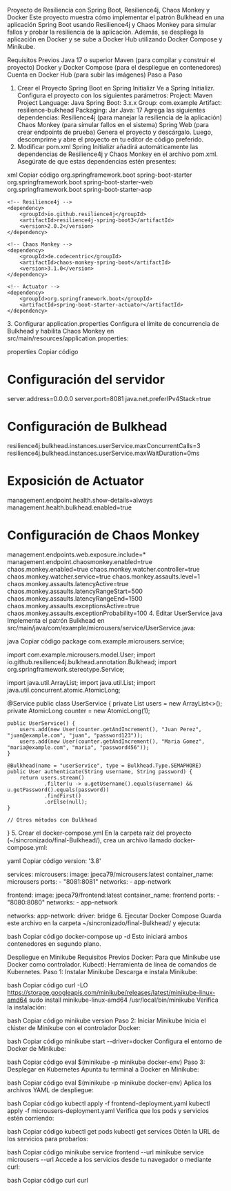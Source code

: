 Proyecto de Resiliencia con Spring Boot, Resilience4j, Chaos Monkey y Docker
Este proyecto muestra cómo implementar el patrón Bulkhead en una aplicación Spring Boot usando Resilience4j y Chaos Monkey para simular fallos y probar la resiliencia de la aplicación. Además, se despliega la aplicación en Docker y se sube a Docker Hub utilizando Docker Compose y Minikube.

Requisitos Previos
Java 17 o superior
Maven (para compilar y construir el proyecto)
Docker y Docker Compose (para el despliegue en contenedores)
Cuenta en Docker Hub (para subir las imágenes)
Paso a Paso
1. Crear el Proyecto Spring Boot en Spring Initializr
Ve a Spring Initializr.
Configura el proyecto con los siguientes parámetros:
Project: Maven Project
Language: Java
Spring Boot: 3.x.x
Group: com.example
Artifact: resilience-bulkhead
Packaging: Jar
Java: 17
Agrega las siguientes dependencias:
Resilience4j (para manejar la resiliencia de la aplicación)
Chaos Monkey (para simular fallos en el sistema)
Spring Web (para crear endpoints de prueba)
Genera el proyecto y descárgalo. Luego, descomprime y abre el proyecto en tu editor de código preferido.
2. Modificar pom.xml
Spring Initializr añadirá automáticamente las dependencias de Resilience4j y Chaos Monkey en el archivo pom.xml. Asegúrate de que estas dependencias estén presentes:

xml
Copiar código
<dependencies>
    <!-- Spring Boot y configuración -->
    <dependency>
        <groupId>org.springframework.boot</groupId>
        <artifactId>spring-boot-starter</artifactId>
    </dependency>
    <dependency>
        <groupId>org.springframework.boot</groupId>
        <artifactId>spring-boot-starter-web</artifactId>
    </dependency>
    <dependency>
        <groupId>org.springframework.boot</groupId>
        <artifactId>spring-boot-starter-aop</artifactId>
    </dependency>
    
    <!-- Resilience4j -->
    <dependency>
        <groupId>io.github.resilience4j</groupId>
        <artifactId>resilience4j-spring-boot3</artifactId>
        <version>2.0.2</version>
    </dependency>

    <!-- Chaos Monkey -->
    <dependency>
        <groupId>de.codecentric</groupId>
        <artifactId>chaos-monkey-spring-boot</artifactId>
        <version>3.1.0</version>
    </dependency>

    <!-- Actuator -->
    <dependency>
        <groupId>org.springframework.boot</groupId>
        <artifactId>spring-boot-starter-actuator</artifactId>
    </dependency>
</dependencies>
3. Configurar application.properties
Configura el límite de concurrencia de Bulkhead y habilita Chaos Monkey en src/main/resources/application.properties:

properties
Copiar código
# Configuración del servidor
server.address=0.0.0.0
server.port=8081
java.net.preferIPv4Stack=true

# Configuración de Bulkhead
resilience4j.bulkhead.instances.userService.maxConcurrentCalls=3
resilience4j.bulkhead.instances.userService.maxWaitDuration=0ms

# Exposición de Actuator
management.endpoint.health.show-details=always
management.health.bulkhead.enabled=true

# Configuración de Chaos Monkey
management.endpoints.web.exposure.include=*
management.endpoint.chaosmonkey.enabled=true
chaos.monkey.enabled=true
chaos.monkey.watcher.controller=true
chaos.monkey.watcher.service=true
chaos.monkey.assaults.level=1
chaos.monkey.assaults.latencyActive=true
chaos.monkey.assaults.latencyRangeStart=500
chaos.monkey.assaults.latencyRangeEnd=1500
chaos.monkey.assaults.exceptionsActive=true
chaos.monkey.assaults.exceptionProbability=100
4. Editar UserService.java
Implementa el patrón Bulkhead en src/main/java/com/example/microusers/service/UserService.java:

java
Copiar código
package com.example.microusers.service;

import com.example.microusers.model.User;
import io.github.resilience4j.bulkhead.annotation.Bulkhead;
import org.springframework.stereotype.Service;

import java.util.ArrayList;
import java.util.List;
import java.util.concurrent.atomic.AtomicLong;

@Service
public class UserService {
    private List<User> users = new ArrayList<>();
    private AtomicLong counter = new AtomicLong(1);

    public UserService() {
        users.add(new User(counter.getAndIncrement(), "Juan Perez", "juan@example.com", "juan", "password123"));
        users.add(new User(counter.getAndIncrement(), "Maria Gomez", "maria@example.com", "maria", "password456"));
    }

    @Bulkhead(name = "userService", type = Bulkhead.Type.SEMAPHORE)
    public User authenticate(String username, String password) {
        return users.stream()
                .filter(u -> u.getUsername().equals(username) && u.getPassword().equals(password))
                .findFirst()
                .orElse(null);
    }
    
    // Otros métodos con Bulkhead
}
5. Crear el docker-compose.yml
En la carpeta raíz del proyecto (~/sincronizado/final-Bulkhead/), crea un archivo llamado docker-compose.yml:

yaml
Copiar código
version: '3.8'

services:
  microusers:
    image: jpeca79/microusers:latest
    container_name: microusers
    ports:
      - "8081:8081"
    networks:
      - app-network

  frontend:
    image: jpeca79/frontend:latest
    container_name: frontend
    ports:
      - "8080:8080"
    networks:
      - app-network

networks:
  app-network:
    driver: bridge
6. Ejecutar Docker Compose
Guarda este archivo en la carpeta ~/sincronizado/final-Bulkhead/ y ejecuta:

bash
Copiar código
docker-compose up -d
Esto iniciará ambos contenedores en segundo plano.

Despliegue en Minikube
Requisitos Previos
Docker: Para que Minikube use Docker como controlador.
Kubectl: Herramienta de línea de comandos de Kubernetes.
Paso 1: Instalar Minikube
Descarga e instala Minikube:

bash
Copiar código
curl -LO https://storage.googleapis.com/minikube/releases/latest/minikube-linux-amd64
sudo install minikube-linux-amd64 /usr/local/bin/minikube
Verifica la instalación:

bash
Copiar código
minikube version
Paso 2: Iniciar Minikube
Inicia el clúster de Minikube con el controlador Docker:

bash
Copiar código
minikube start --driver=docker
Configura el entorno de Docker de Minikube:

bash
Copiar código
eval $(minikube -p minikube docker-env)
Paso 3: Desplegar en Kubernetes
Apunta tu terminal a Docker en Minikube:

bash
Copiar código
eval $(minikube -p minikube docker-env)
Aplica los archivos YAML de despliegue:

bash
Copiar código
kubectl apply -f frontend-deployment.yaml
kubectl apply -f microusers-deployment.yaml
Verifica que los pods y servicios estén corriendo:

bash
Copiar código
kubectl get pods
kubectl get services
Obtén la URL de los servicios para probarlos:

bash
Copiar código
minikube service frontend --url
minikube service microusers --url
Accede a los servicios desde tu navegador o mediante curl:

bash
Copiar código
curl <URL-del-frontend>
curl <URL-del-microusers>
